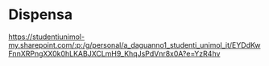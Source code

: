 # Dispensa
https://studentiunimol-my.sharepoint.com/:p:/g/personal/a_daguanno1_studenti_unimol_it/EYDdKwFnnXRPngXX0k0hLKABJXCLmH9_KhqJsPdVnr8x0A?e=YzR4hv

